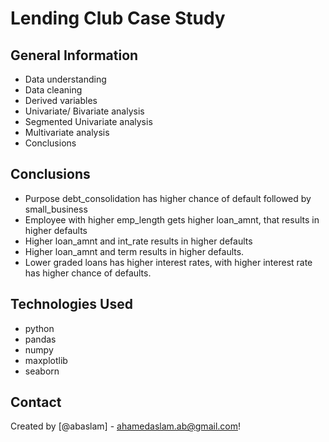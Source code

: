 # Lending Club Case Study

## General Information
- Data understanding
- Data cleaning
- Derived variables
- Univariate/ Bivariate analysis
- Segmented Univariate analysis
- Multivariate analysis
- Conclusions

## Conclusions
- Purpose debt_consolidation has higher chance of default followed by small_business
- Employee with higher emp_length gets higher loan_amnt, that results in higher defaults
- Higher loan_amnt and int_rate results in higher defaults
- Higher loan_amnt and term results in higher defaults.
- Lower graded loans has higher interest rates, with higher interest rate has higher chance of defaults.

## Technologies Used
- python
- pandas
- numpy
- maxplotlib
- seaborn

## Contact
Created by [@abaslam] - ahamedaslam.ab@gmail.com!
